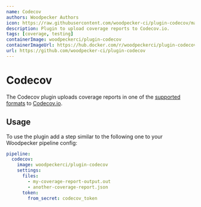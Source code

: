 ```yaml
---
name: Codecov
authors: Woodpecker Authors
icon: https://raw.githubusercontent.com/woodpecker-ci/plugin-codecov/main/codecov.svg
description: Plugin to upload coverage reports to Codecov.io.
tags: [coverage, testing]
containerImage: woodpeckerci/plugin-codecov
containerImageUrl: https://hub.docker.com/r/woodpeckerci/plugin-codecov
url: https://github.com/woodpecker-ci/plugin-codecov
---
```


# Codecov

The Codecov plugin uploads coverage reports in one of the [supported formats](https://docs.codecov.com/docs/supported-report-formats) to [Codecov.io](https://about.codecov.io/).

## Usage

To use the plugin add a step similar to the following one to your Woodpecker pipeline config:

```yml
pipeline:
  codecov:
    image: woodpeckerci/plugin-codecov
    settings:
      files:
        - my-coverage-report-output.out
        - another-coverage-report.json
      token:
        from_secret: codecov_token
```
